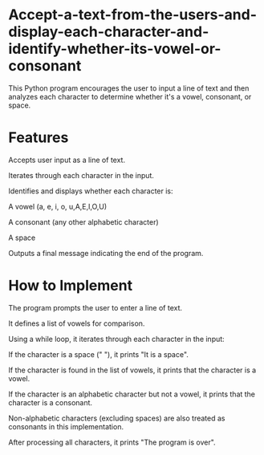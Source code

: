 # Accept-a-text-from-the-users-and-display-each-character-and-identify-whether-its-vowel-or-consonant
This Python program encourages the user to input a line of text and then analyzes each character to determine whether it's a vowel, consonant, or space.

# Features
Accepts user input as a line of text.

Iterates through each character in the input.

Identifies and displays whether each character is:

A vowel (a, e, i, o, u,A,E,I,O,U)

A consonant (any other alphabetic character)

A space

Outputs a final message indicating the end of the program.

# How to Implement
The program prompts the user to enter a line of text.

It defines a list of vowels for comparison.

Using a while loop, it iterates through each character in the input:

If the character is a space (" "), it prints "It is a space".

If the character is found in the list of vowels, it prints that the character is a vowel.

If the character is an alphabetic character but not a vowel, it prints that the character is a consonant.

Non-alphabetic characters (excluding spaces) are also treated as consonants in this implementation.

After processing all characters, it prints "The program is over".

